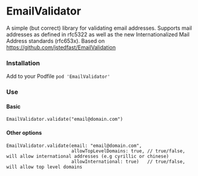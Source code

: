 EmailValidator
==============

A simple (but correct) library for validating email addresses. Supports mail addresses as defined in rfc5322 as well as the new Internationalized Mail Address standards (rfc653x). Based on https://github.com/jstedfast/EmailValidation

### Installation

Add to your Podfile
`pod 'EmailValidator'`

### Use

#### Basic
```
EmailValidator.validate("email@domain.com")

```

#### Other options

```
EmailValidator.validate(email: "email@domain.com",
                        allowTopLevelDomains: true, // true/false, will allow international addresses (e.g cyrillic or chinese)
                        allowInternational: true) 	// true/false, will allow top level domains
```
